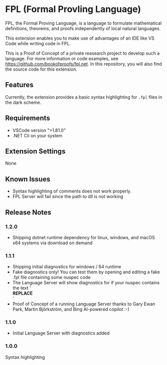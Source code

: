 # FPL (Formal Provling Language)

FPL, the Formal Proving Language, is a language to formulate mathematical definitions, theorems, and proofs independently of local natural languages.

This extension enables you to make use of advantages of an IDE like VS Code while writing code in FPL.

This is a Proof of Concept of a private reasearch project to develop such a language. For more information or code examples, see https://github.com/bookofproofs/fpl.net. In this repository, you will also find the source code for this extension.

## Features

Currently, the extension provides a basic syntax highlighting for `.fpl` files in the dark scheme.

## Requirements

* VSCode version ">1.81.0"
* .NET Cli on your system

## Extension Settings

None

## Known Issues

* Syntax highlighting of comments does not work properly.
* FPL Server will fail since the path to dll is not working 

## Release Notes


### 1.2.0

* Shipping dotnet runtime dependency for linux, windows, and macOS x64 systems via download on demand

### 1.1.1

* Shipping initial diagnostics for windows / 64 runtime 
* Fake diagnostics only! You can test them by opening and editing a fake .fpl file containing some nuspec code 
* The Language Server will show diagnostics for if your nuspec contains the text '<summary>__REPLACE__</summary>'
* Proof of Concept of a running Language Server thanks to Gary Ewan Park, Martin Björkström, and Bing AI-powered copilot :-)

### 1.1.0 

* Initial Language Server with diagnostics added

### 1.0.0 

Syntax highlighting

